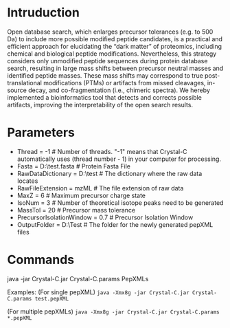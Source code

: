 
# Intruduction
Open database search, which enlarges precursor tolerances (e.g. to 500 Da) to include more possible modified peptide candidates, is a practical and efficient approach for elucidating the “dark matter” of proteomics, including chemical and biological peptide modifications. Nevertheless, this strategy considers only unmodified peptide sequences during protein database search, resulting in large mass shifts between precursor neutral masses and identified peptide masses. These mass shifts may correspond to true post-translational modifications (PTMs) or artifacts from missed cleavages, in-source decay, and co-fragmentation (i.e., chimeric spectra). We hereby implemented a bioinformatics tool that detects and corrects possible artifacts, improving the interpretability of the open search results.


# Parameters
* Thread = -1   # Number of threads. "-1" means that Crystal-C automatically uses (thread number - 1) in your computer for processing.
* Fasta = D:\test.fasta   # Protein Fasta File
* RawDataDictionary = D:\test   # The dictionary where the raw data locates
* RawFileExtension = mzML   # The file extension of raw data
* MaxZ = 6   # Maximum precursor charge state
* IsoNum = 3   # Number of theoretical isotope peaks need to be generated
* MassTol = 20   # Precursor mass tolerance
* PrecursorIsolationWindow = 0.7   # Precursor Isolation Window 
* OutputFolder = D:\Test   # The folder for the newly generated pepXML files


# Commands
java -jar Crystal-C.jar Crystal-C.params PepXMLs

Examples:
(For single pepXML)
`java -Xmx8g -jar Crystal-C.jar Crystal-C.params test.pepXML`

(For multiple pepXMLs)
`java -Xmx8g -jar Crystal-C.jar Crystal-C.params *.pepXML`
